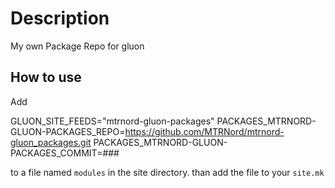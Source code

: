 # Description
My own Package Repo for gluon

## How to use
Add

GLUON_SITE_FEEDS="mtrnord-gluon-packages"
PACKAGES_MTRNORD-GLUON-PACKAGES_REPO=https://github.com/MTRNord/mtrnord-gluon_packages.git
PACKAGES_MTRNORD-GLUON-PACKAGES_COMMIT=###

to a file named ``modules`` in the site directory.
than add the file to your ``site.mk``
